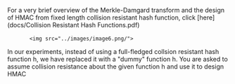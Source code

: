 For a very brief overview of the Merkle-Damgard transform and the design of HMAC from fixed length collision resistant hash function, click [here](docs/Collision Resistant Hash Functions.pdf)


      	   <img src="../images/image6.png/">



In our experiments, instead of using a full-fledged collsion resistant hash function h, we have replaced it with a "dummy" function h. You are asked to assume collision resistance about the given function h and use it to design HMAC 